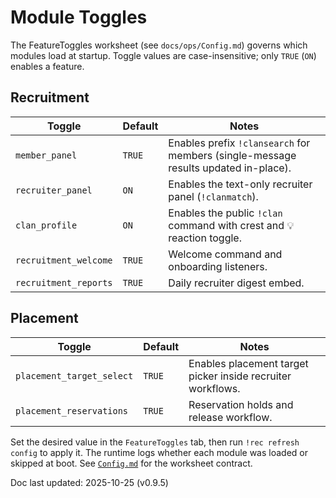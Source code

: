 # Module Toggles

The FeatureToggles worksheet (see `docs/ops/Config.md`) governs which modules load
at startup. Toggle values are case-insensitive; only `TRUE` (`ON`) enables a feature.

## Recruitment

| Toggle | Default | Notes |
| --- | --- | --- |
| `member_panel` | `TRUE` | Enables prefix `!clansearch` for members (single-message results updated in-place). |
| `recruiter_panel` | `ON` | Enables the text-only recruiter panel (`!clanmatch`). |
| `clan_profile` | `ON` | Enables the public `!clan` command with crest and 💡 reaction toggle. |
| `recruitment_welcome` | `TRUE` | Welcome command and onboarding listeners. |
| `recruitment_reports` | `TRUE` | Daily recruiter digest embed. |

## Placement

| Toggle | Default | Notes |
| --- | --- | --- |
| `placement_target_select` | `TRUE` | Enables placement target picker inside recruiter workflows. |
| `placement_reservations` | `TRUE` | Reservation holds and release workflow. |

Set the desired value in the `FeatureToggles` tab, then run `!rec refresh config`
to apply it. The runtime logs whether each module was loaded or skipped at boot. See
[`Config.md`](Config.md#feature-toggles-worksheet) for the worksheet contract.

Doc last updated: 2025-10-25 (v0.9.5)
